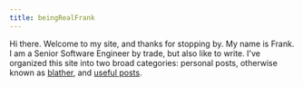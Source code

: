 ```yaml
---
title: beingRealFrank
---
```


Hi there. Welcome to my site, and thanks for stopping by. My name is Frank. I am a Senior Software Engineer by trade, but also like to write. I've organized this site into two broad categories: personal posts, otherwise known as [blather](/blather/), and [useful posts](/useful/).
